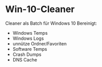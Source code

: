 # Win-10-Cleaner
Cleaner als Batch für Windows 10
Bereinigt:
- Windows Temps
- Windows Logs
- unnütze Ordner/Favoriten
- Software Temps
- Crash Dumps
- DNS Cache
